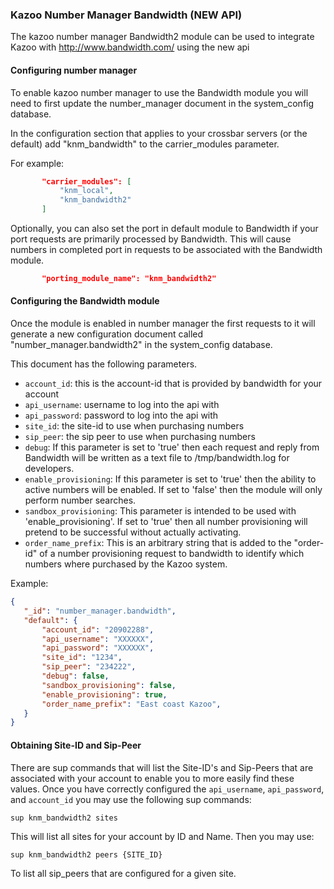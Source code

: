 ### Kazoo Number Manager Bandwidth (NEW API)

The kazoo number manager Bandwidth2 module can be used to integrate Kazoo with http://www.bandwidth.com/ using the new api

#### Configuring number manager

To enable kazoo number manager to use the Bandwidth module you will need to first update the number_manager document in the system_config database.

In the configuration section that applies to your crossbar servers (or the default) add "knm_bandwidth" to the carrier_modules parameter.

For example:

```json
       "carrier_modules": [
           "knm_local",
           "knm_bandwidth2"
       ]
```

Optionally, you can also set the port in default module to Bandwidth if your port requests are primarily processed by Bandwidth.  This will cause numbers in completed port in requests to be associated with the Bandwidth module.

```json
       "porting_module_name": "knm_bandwidth2"
```

#### Configuring the Bandwidth module

Once the module is enabled in number manager the first requests to it will generate a new configuration document called "number_manager.bandwidth2" in the system_config database.

This document has the following parameters.

* `account_id`: this is the account-id that is provided by bandwidth for your account
* `api_username`: username to log into the api with
* `api_password`: password to log into the api with
* `site_id`: the site-id to use when purchasing numbers
* `sip_peer`: the sip peer to use when purchasing numbers
* `debug`: If this parameter is set to 'true' then each request and reply from Bandwidth will be written as a text file to /tmp/bandwidth.log for developers.
* `enable_provisioning`: If this parameter is set to 'true' then the ability to active numbers will be enabled.  If set to 'false' then the module will only perform number searches.
* `sandbox_provisioning`: This parameter is intended to be used with 'enable_provisioning'.  If set to 'true' then all number provisioning will pretend to be successful without actually activating.
* `order_name_prefix`: This is an arbitrary string that is added to the "order-id" of a number provisioning request to bandwidth to identify which numbers where purchased by the Kazoo system.

Example:

```json
{
   "_id": "number_manager.bandwidth",
   "default": {
       "account_id": "20902288",
       "api_username": "XXXXXX",
       "api_password": "XXXXXX",
       "site_id": "1234",
       "sip_peer": "234222",
       "debug": false,
       "sandbox_provisioning": false,
       "enable_provisioning": true,
       "order_name_prefix": "East coast Kazoo",
   }
}
```

#### Obtaining Site-ID and Sip-Peer

There are sup commands that will list the Site-ID's and Sip-Peers that are associated with your account to enable you to more easily find these values.  Once you have correctly configured the `api_username`, `api_password`, and `account_id` you may use the following sup commands:

```shell
sup knm_bandwidth2 sites
```

This will list all sites for your account by ID and Name. Then you may use:

```shell
sup knm_bandwidth2 peers {SITE_ID}
```

To list all sip_peers that are configured for a given site.
